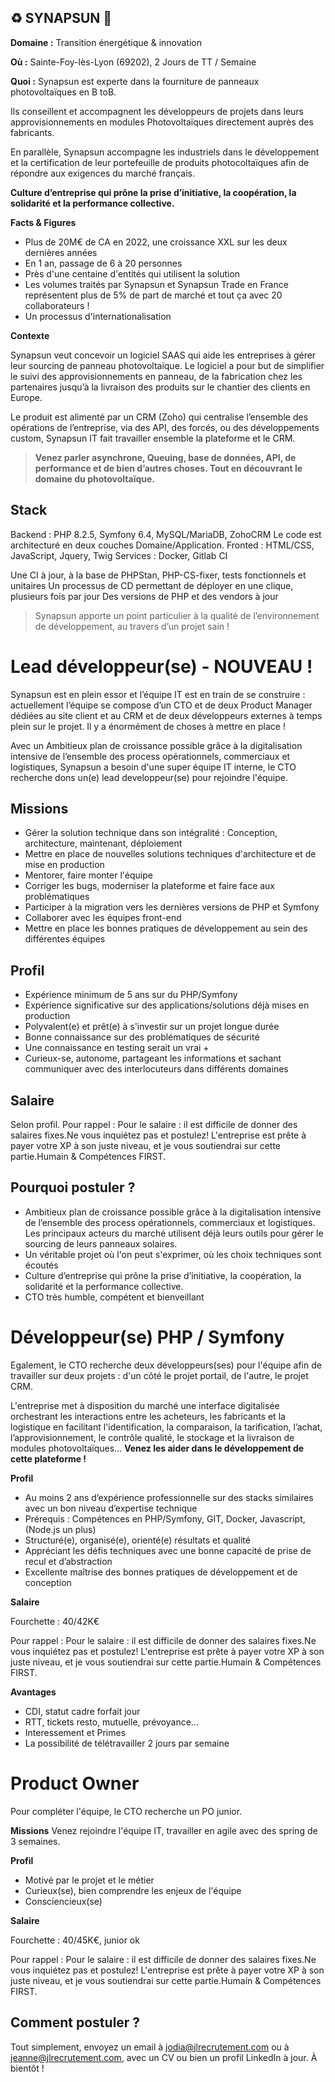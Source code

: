 ## ♻️ SYNAPSUN 🔆

**Domaine :** Transition énergétique & innovation

**Où :** Sainte-Foy-lès-Lyon (69202), 2 Jours de TT / Semaine

**Quoi :** Synapsun est experte dans la fourniture de panneaux photovoltaïques en B toB. 

Ils conseillent et accompagnent les développeurs de projets dans leurs approvisionnements en modules Photovoltaïques directement auprès des fabricants.

En parallèle, Synapsun accompagne les industriels dans le développement et la certification de leur portefeuille de produits photocoltaïques afin de répondre aux exigences du marché français. 

**Culture d’entreprise qui prône la prise d’initiative, la coopération, la solidarité et la performance collective.**

**Facts & Figures**

* Plus de 20M€ de CA en 2022, une croissance XXL sur les deux dernières années
* En 1 an, passage de 6 à 20 personnes
* Près d'une centaine d'entités qui utilisent la solution 
* Les volumes traités par Synapsun et Synapsun Trade en France représentent plus de 5% de part de marché et tout ça avec 20 collaborateurs !
* Un processus d'internationalisation

**Contexte**

Synapsun veut concevoir un logiciel SAAS qui aide les entreprises à gérer leur sourcing de panneau photovoltaïque. Le logiciel a pour but de simplifier le suivi des approvisionnements en panneau, de la fabrication chez les partenaires jusqu’à la livraison des produits sur le chantier des clients en Europe.

Le produit est alimenté par un CRM (Zoho) qui centralise l’ensemble des opérations de l’entreprise, via des API, des forcés, ou des développements custom, Synapsun IT fait travailler ensemble la plateforme et le CRM. 
> **Venez parler asynchrone, Queuing, base de données, API, de performance et de bien d’autres choses. Tout en découvrant le domaine du photovoltaïque.**


## Stack

Backend : PHP 8.2.5, Symfony 6.4, MySQL/MariaDB, ZohoCRM 
Le code est architecturé en deux couches Domaine/Application.
Fronted : HTML/CSS, JavaScript, Jquery, Twig
Services : Docker, Gitlab CI

Une CI à jour, à la base de PHPStan, PHP-CS-fixer, tests fonctionnels et unitaires
Un processus de CD permettant de déployer en une clique, plusieurs fois par jour
Des versions de PHP et des vendors à jour

> Synapsun apporte un point particulier à la qualité de l’environnement de développement, au travers d’un projet sain !


# Lead développeur(se) - NOUVEAU !

Synapsun est en plein essor et l’équipe IT est en train de se construire : actuellement l’équipe se compose d’un CTO et de deux Product Manager dédiées au site client et au CRM et de deux développeurs externes à temps plein sur le projet. Il y a énormément de choses à mettre en place !

Avec un Ambitieux plan de croissance possible grâce à la digitalisation intensive de l’ensemble des process opérationnels, commerciaux et logistiques, Synapsun a besoin d'une super équipe IT interne, le CTO recherche dons un(e) lead developpeur(se) pour rejoindre l'équipe. 

## Missions

* Gérer la solution technique dans son intégralité : Conception, architecture, maintenant, déploiement
* Mettre en place de nouvelles solutions techniques d'architecture et de mise en production
* Mentorer, faire monter l'équipe
* Corriger les bugs, moderniser la plateforme et faire face aux problématiques
* Participer à la migration vers les dernières versions de PHP et Symfony
* Collaborer avec les équipes front-end 
* Mettre en place les bonnes pratiques de développement au sein des différentes équipes

## Profil

* Expérience minimum de 5 ans sur du PHP/Symfony
* Expérience significative sur des applications/solutions déjà mises en production
* Polyvalent(e) et prêt(e) à s'investir sur un projet longue durée 
* Bonne connaissance sur des problématiques de sécurité 
* Une connaissance en testing serait un vrai + 
* Curieux-se, autonome, partageant les informations et sachant communiquer avec des interlocuteurs dans différents domaines

## Salaire

Selon profil. 
Pour rappel : Pour le salaire : il est difficile de donner des salaires fixes.Ne vous inquiétez pas et postulez! L'entreprise est prête à payer votre XP à son juste niveau, et je vous soutiendrai sur cette partie.Humain & Compétences FIRST.

## Pourquoi postuler ?

* Ambitieux plan de croissance possible grâce à la digitalisation intensive de l’ensemble des process opérationnels, commerciaux et logistiques. Les principaux acteurs du marché utilisent déjà leurs outils pour gérer le sourcing de leurs panneaux solaires. 
* Un véritable projet où l'on peut s'exprimer, où les choix techniques sont écoutés
* Culture d’entreprise qui prône la prise d’initiative, la coopération, la solidarité et la performance collective.
* CTO très humble, compétent et bienveillant


# Développeur(se) PHP / Symfony 

Egalement, le CTO recherche deux développeurs(ses) pour l'équipe afin de travailler sur deux projets : d'un côté le projet portail, de l'autre, le projet CRM. 

L'entreprise met à disposition du marché une interface digitalisée orchestrant les interactions entre les acheteurs, les fabricants et la logistique en facilitant l'identification, la comparaison, la tarification, l’achat, l’approvisionnement, le contrôle qualité, le stockage et la livraison de modules photovoltaïques... **Venez les aider dans le développement de cette plateforme !**

**Profil**

* Au moins 2 ans d’expérience professionnelle sur des stacks similaires avec un bon niveau d’expertise technique
* Prérequis : Compétences en PHP/Symfony, GIT, Docker, Javascript, (Node.js un plus)
* Structuré(e), organisé(e), orienté(e) résultats et qualité
* Appréciant les défis techniques avec une bonne capacité de prise de recul et d’abstraction
* Excellente maîtrise des bonnes pratiques de développement et de conception

**Salaire**

Fourchette : 40/42K€

Pour rappel : Pour le salaire : il est difficile de donner des salaires fixes.Ne vous inquiétez pas et postulez! L'entreprise est prête à payer votre XP à son juste niveau, et je vous soutiendrai sur cette partie.Humain & Compétences FIRST.

**Avantages**

* CDI, statut cadre forfait jour 
* RTT, tickets resto, mutuelle, prévoyance...
* Interessement et Primes
* La possibilité de télétravailler 2 jours par semaine 


# Product Owner

Pour compléter l'équipe, le CTO recherche un PO junior.

**Missions**
Venez rejoindre l'équipe IT, travailler en agile avec des spring de 3 semaines. 

**Profil**

* Motivé par le projet et le métier
* Curieux(se), bien comprendre les enjeux de l'équipe
* Consciencieux(se) 

**Salaire**

Fourchette : 40/45K€, junior ok

Pour rappel : Pour le salaire : il est difficile de donner des salaires fixes.Ne vous inquiétez pas et postulez! L'entreprise est prête à payer votre XP à son juste niveau, et je vous soutiendrai sur cette partie.Humain & Compétences FIRST.


## Comment postuler ?

Tout simplement, envoyez un email à jodia@jlrecrutement.com ou à jeanne@jlrecrutement.com,  avec un CV ou bien un profil LinkedIn à jour. À bientôt !